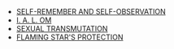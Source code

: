 * [SELF-REMEMBER AND SELF-OBSERVATION](./selfremember.html)
* [I. A. L. OM](./ialom.html)
* [SEXUAL TRANSMUTATION](./transmutation.html)
* [FLAMING STAR'S PROTECTION](./tetragrammaton.html)

